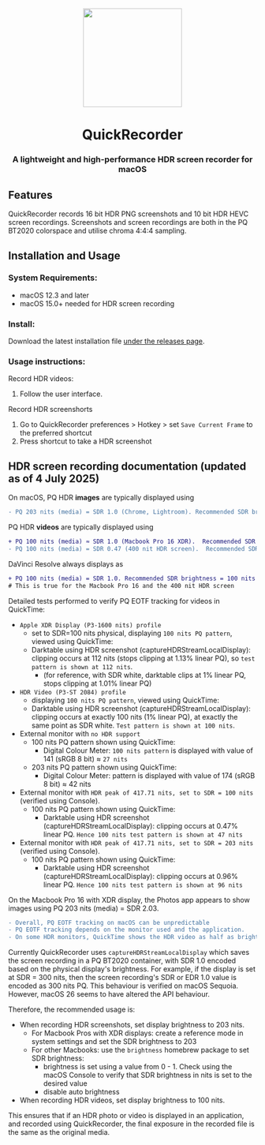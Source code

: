 #
<p align="center">
<img src="./QuickRecorder/Assets.xcassets/AppIcon.appiconset/icon_128x128@2x.png" width="200" height="200" />
<h1 align="center">QuickRecorder</h1>
<h3 align="center">A lightweight and high-performance HDR screen recorder for macOS
</p>

## Features
QuickRecorder records 16 bit HDR PNG screenshots and 10 bit HDR HEVC screen recordings. Screenshots and screen recordings are both in the PQ BT2020 colorspace and utilise chroma 4:4:4 sampling.

## Installation and Usage
### System Requirements:
- macOS 12.3 and later
- macOS 15.0+ needed for HDR screen recording

### Install:
Download the latest installation file [under the releases page](../../releases/latest).

### Usage instructions:

Record HDR videos:
1. Follow the user interface.

Record HDR screenshorts
1. Go to QuickRecorder preferences > Hotkey > set `Save Current Frame` to the preferred shortcut
2. Press shortcut to take a HDR screenshot


## HDR screen recording documentation (updated as of 4 July 2025)

On macOS, PQ HDR **images** are typically displayed using 
````diff
- PQ 203 nits (media) = SDR 1.0 (Chrome, Lightroom). Recommended SDR brightness = 203 nits
````
PQ HDR **videos** are typically displayed using
````diff
+ PQ 100 nits (media) ≈ SDR 1.0 (Macbook Pro 16 XDR).  Recommended SDR brightness = 100 nits
- PQ 100 nits (media) = SDR 0.47 (400 nit HDR screen).  Recommended SDR brightness = 203 nits
````
DaVinci Resolve always displays as
````diff
+ PQ 100 nits (media) = SDR 1.0. Recommended SDR brightness = 100 nits
# This is true for the Macbook Pro 16 and the 400 nit HDR screen
````


Detailed tests performed to verify PQ EOTF tracking for videos in QuickTime:
  - `Apple XDR Display (P3-1600 nits) profile`
    - set to SDR=100 nits physical, displaying `100 nits PQ pattern`, viewed using QuickTime:
    - Darktable using HDR screenshot (captureHDRStreamLocalDisplay): clipping occurs at 112 nits (stops clipping at 1.13% linear PQ), so `test pattern is shown at 112 nits`.
      - (for reference, with SDR white, darktable clips at 1% linear PQ, stops clipping at 1.01% linear PQ)
  - `HDR Video (P3-ST 2084) profile`
    - displaying `100 nits PQ pattern`, viewed using QuickTime:
    - Darktable using HDR screenshot (captureHDRStreamLocalDisplay): clipping occurs at exactly 100 nits (1% linear PQ), at exactly the same point as SDR white. `Test pattern is shown at 100 nits`.
  - External monitor with `no HDR support`
    - 100 nits PQ pattern shown using QuickTime:
      - Digital Colour Meter: `100 nits pattern` is displayed with value of 141 (sRGB 8 bit) ≈ `27 nits`
    - 203 nits PQ pattern shown using QuickTime:
      - Digital Colour Meter: pattern is displayed with value of 174 (sRGB 8 bit) ≈ 42 nits
  - External monitor with `HDR peak of 417.71 nits, set to SDR = 100 nits` (verified using Console).
    - 100 nits PQ pattern shown using QuickTime:
      - Darktable using HDR screenshot (captureHDRStreamLocalDisplay): clipping occurs at 0.47% linear PQ. `Hence 100 nits test pattern is shown at 47 nits`
  - External monitor with `HDR peak of 417.71 nits, set to SDR = 203 nits` (verified using Console).
    - 100 nits PQ pattern shown using QuickTime:
      - Darktable using HDR screenshot (captureHDRStreamLocalDisplay): clipping occurs at 0.96% linear PQ. `Hence 100 nits test pattern is shown at 96 nits`


On the Macbook Pro 16 with XDR display, the Photos app appears to show images using PQ 203 nits (media) = SDR 2.03.


````diff
- Overall, PQ EOTF tracking on macOS can be unpredictable
- PQ EOTF tracking depends on the monitor used and the application.
- On some HDR monitors, QuickTime shows the HDR video as half as bright as Davinci Resolve
````
      

Currently QuickRecorder uses `captureHDRStreamLocalDisplay` which saves the screen recording in a PQ BT2020 container, with SDR 1.0 encoded based on the physical display's brightness. For example, if the display is set at SDR = 300 nits, then the screen recording's SDR or EDR 1.0 value is encoded as 300 nits PQ. This behaviour is verified on macOS Sequoia. However, macOS 26 seems to have altered the API behaviour.

Therefore, the recommended usage is:
- When recording HDR screenshots, set display brightness to 203 nits.
  - For Macbook Pros with XDR displays: create a reference mode in system settings and set the SDR brightness to 203
  - For other Macbooks: use the `brightness` homebrew package to set SDR brightness:
    - brightness is set using a value from 0 - 1. Check using the macOS Console to verify that SDR brightness in nits is set to the desired value
    - disable auto brightness
- When recording HDR videos, set display brightness to 100 nits.

This ensures that if an HDR photo or video is displayed in an application, and recorded using QuickRecorder, the final exposure in the recorded file is the same as the original media.



